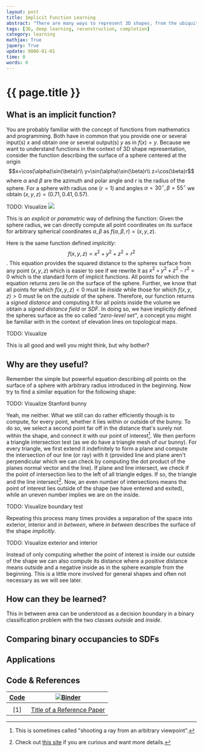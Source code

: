 ```yaml
---
layout: post
title: Implicit Function Learning
abstract: "There are many ways to represent 3D shapes, from the ubiquitous triangle mesh to voxel grids and point clouds. And then there is the one to rule them all: The implicit function."
tags: [3D, deep learning, reconstruction, completion]
category: learning
mathjax: True
jquery: True
update: 0000-01-01
time: 0
words: 0
---
```


# {{ page.title }}

## What is an implicit function?

You are probably familiar with the concept of functions from mathematics and programming. Both have in common that you provide one or several input(s) $x$ and obtain one or several output(s) $y$ as in $f(x)=y$. Because we want to understand functions in the context of 3D shape representation, consider the function describing the surface of a sphere centered at the origin
$$x=\cos(\alpha)\sin(\beta)r\\ y=\sin(\alpha)\sin(\beta)r\\ z=\cos(\beta)r$$
where $\alpha$ and $\beta$ are the azimuth and polar angle and $r$ is the radius of the sphere. For a sphere with radius one ($r=1$) and angles $\alpha=30^{\circ},\beta=55^{\circ}$ we obtain $(x,y,z)=(0.71,0.41,0.57)$.

TODO: Visualize
<img src="https://drive.google.com/uc?id=1QVYyVW_ceLXusrUARTL1OQsLjbh_rr4b">

This is an _explicit_ or _parametric_ way of defining the function: Given the sphere radius, we can directly compute all point coordinates on its surface for arbitrary spherical coordinates $\alpha,\beta$ as $f(\alpha,\beta,r)=(x,y,z)$.

Here is the same function defined _implicitly_:
$$f(x,y,z)=x^2+y^2+z^2=r^2$$. This equation provides the squared distance to the spheres surface from any point $(x,y,z)$ which is easier to see if we rewrite it as $x^2+y^2+z^2-r^2=0$ which is the standard form of implicit functions. All points for which the equation returns zero lie on the surface of the sphere. Further, we know that all points for which $f(x,y,z)<0$ must lie _inside_ while those for which $f(x,y,z)>0$ must lie on the _outside_ of the sphere. Therefore, our function returns a _signed distance_ and computing it for all points inside the volume we obtain a _signed distance field_ or _SDF_. In doing so, we have implicitly defined the spheres surface as the so called _"zero-level set"_, a concept you might be familiar with in the context of elevation lines on topological maps.

TODO: Visualize

This is all good and well you might think, but why bother?

## Why are they useful?

Remember the simple but powerful equation describing _all_ points on the surface of a sphere with arbitrary radius introduced in the beginning. Now try to find a similar equation for the following shape:

TODO: Visualize Stanford bunny

Yeah, me neither. What we still can do rather efficiently though is to compute, for every point, whether it lies within or outside of the bunny. To do so, we select a second point far off in the distance that's surely not within the shape, and connect it with our point of interest[^1]. We then perform a triangle intersection test (as we do have a triangle mesh of our bunny). For every triangle, we first extend it indefinitely to form a plane and compute the intersection of our line (or ray) with it (provided line and plane aren't perpendicular which we can check by computing the dot product of the planes normal vector and the line). If plane and line intersect, we check if the point of intersection lies to the left of all triangle edges. If so, the triangle and the line intersect[^2]. Now, an even number of intersections means the point of interest lies outside of the shape (we have entered and exited), while an uneven number implies we are on the inside.

TODO: Visualize boundary test

Repeating this process many times provides a separation of the space into exterior, interior and _in between_, where _in between_ describes the surface of the shape _implicitly_.

TODO: Visualize exterior and interior

Instead of only computing whether the point of interest is inside our outside of the shape we can also compute its distance where a positive distance means outside and a negative inside as in the sphere example from the beginning. This is a little more involved for general shapes and often not necessary as we will see later. 

[^1]: This is sometimes called "shooting a ray from an arbitrary viewpoint". 
[^2]: Check out [this site](https://www.scratchapixel.com/lessons/3d-basic-rendering/ray-tracing-rendering-a-triangle/ray-triangle-intersection-geometric-solution) if you are curious and want more details.

## How can they be learned?

This in between area can be understood as a decision boundary in a binary classification problem with the two classes _outside_ and _inside_.

## Comparing binary occupancies to SDFs

## Applications

## Code & References

| [Code](/url/to/notebook.ipynb) | [![Binder](https://mybinder.org/badge_logo.svg)](/url/to/binder/notebook.ipynb) |
| :----------------------------: | :-----------------------------------------------------------------------------: |
|                                |                                                                                 |
|              [1]               |                   [Title of a Reference Paper](/url/to/paper)                   |
